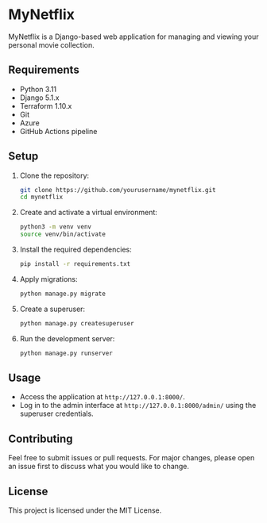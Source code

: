 # MyNetflix

MyNetflix is a Django-based web application for managing and viewing your personal movie collection.

## Requirements
- Python 3.11
- Django 5.1.x
- Terraform 1.10.x
- Git
- Azure
- GitHub Actions pipeline

## Setup

1. Clone the repository:
    ```sh
    git clone https://github.com/yourusername/mynetflix.git
    cd mynetflix
    ```

2. Create and activate a virtual environment:
    ```sh
    python3 -m venv venv
    source venv/bin/activate
    ```

3. Install the required dependencies:
    ```sh
    pip install -r requirements.txt
    ```

4. Apply migrations:
    ```sh
    python manage.py migrate
    ```

5. Create a superuser:
    ```sh
    python manage.py createsuperuser
    ```

6. Run the development server:
    ```sh
    python manage.py runserver
    ```

## Usage

- Access the application at `http://127.0.0.1:8000/`.
- Log in to the admin interface at `http://127.0.0.1:8000/admin/` using the superuser credentials.

## Contributing

Feel free to submit issues or pull requests. For major changes, please open an issue first to discuss what you would like to change.

## License

This project is licensed under the MIT License.